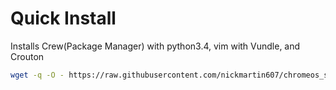 # Quick Install
Installs Crew(Package Manager) with python3.4, vim with Vundle, and Crouton
```bash
wget -q -O - https://raw.githubusercontent.com/nickmartin607/chromeos_setup/master/do_setup | bash
```